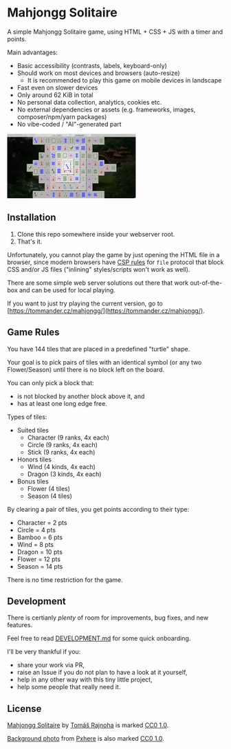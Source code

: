 # Mahjongg Solitaire

A simple Mahjongg Solitaire game, using HTML + CSS + JS with a timer and points.

Main advantages:

- Basic accessibility (contrasts, labels, keyboard-only)
- Should work on most devices and browsers (auto-resize)
   - It is recommended to play this game on mobile devices in landscape
- Fast even on slower devices
- Only around 62 KiB in total
- No personal data collection, analytics, cookies etc.
- No external dependencies or assets (e.g. frameworks, images, composer/npm/yarn packages)
- No vibe-coded / "AI"-generated part

[![Screenshot of Mahjongg Solitaire](screenshot_thumbnail.webp)](screenshot.webp)

## Installation

1. Clone this repo somewhere inside your webserver root.
2. That's it.

Unfortunately, you cannot play the game by just opening the HTML file in a browser, since modern browsers have [CSP rules](https://developer.mozilla.org/en-US/docs/Web/HTTP/Guides/CSP) for `file` protocol that block CSS and/or JS files ("inlining" styles/scripts won't work as well).

There are some simple web server solutions out there that work out-of-the-box and can be used for
local playing.

If you want to just try playing the current version, go to [https://tommander.cz/mahjongg/](https://tommander.cz/mahjongg/).

## Game Rules

You have 144 tiles that are placed in a predefined "turtle" shape.

Your goal is to pick pairs of tiles with an identical symbol (or any two Flower/Season) until there is no block left on the board.

You can only pick a block that:

- is not blocked by another block above it, and
- has at least one long edge free.

Types of tiles:

- Suited tiles
   - Character (9 ranks, 4x each)
   - Circle (9 ranks, 4x each)
   - Stick (9 ranks, 4x each)
- Honors tiles
   - Wind (4 kinds, 4x each)
   - Dragon (3 kinds, 4x each)
- Bonus tiles
   - Flower (4 tiles)
   - Season (4 tiles)

By clearing a pair of tiles, you get points according to their type:

- Character = 2 pts
- Circle = 4 pts
- Bamboo = 6 pts
- Wind = 8 pts
- Dragon = 10 pts
- Flower = 12 pts
- Season = 14 pts

There is no time restriction for the game.

## Development

There is certianly *plenty* of room for improvements, bug fixes, and new features.

Feel free to read [DEVELOPMENT.md](DEVELOPMENT.md) for some quick onboarding.

I'll be very thankful if you:

- share your work via PR,
- raise an Issue if you do not plan to have a look at it yourself,
- help in any other way with this tiny little project,
- help some people that really need it.

## License

[Mahjongg Solitaire](https://github.com/tommander/mahjongg) by [Tomáš Rajnoha](https://tommander.cz) is marked [CC0 1.0](LICENSE).

[Background photo](https://get.pxhere.com/photo/architecture-bridge-river-jungle-garden-waterway-rainforest-china-rural-area-arch-bridge-leshan-1166576.jpg) from [Pxhere](https://pxhere.com/ko/photo/1166576) is also marked [CC0 1.0](https://creativecommons.org/publicdomain/zero/1.0/).
